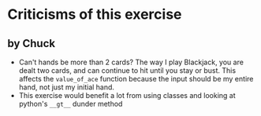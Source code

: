 # Criticisms of this exercise 
## by Chuck

- Can't hands be more than 2 cards? The way I play Blackjack, you are dealt two cards, and can continue to hit until you stay or bust. This affects the `value_of_ace` function because the input should be my entire hand, not just my initial hand.
- This exercise would benefit a lot from using classes and looking at python's `__gt__` dunder method 